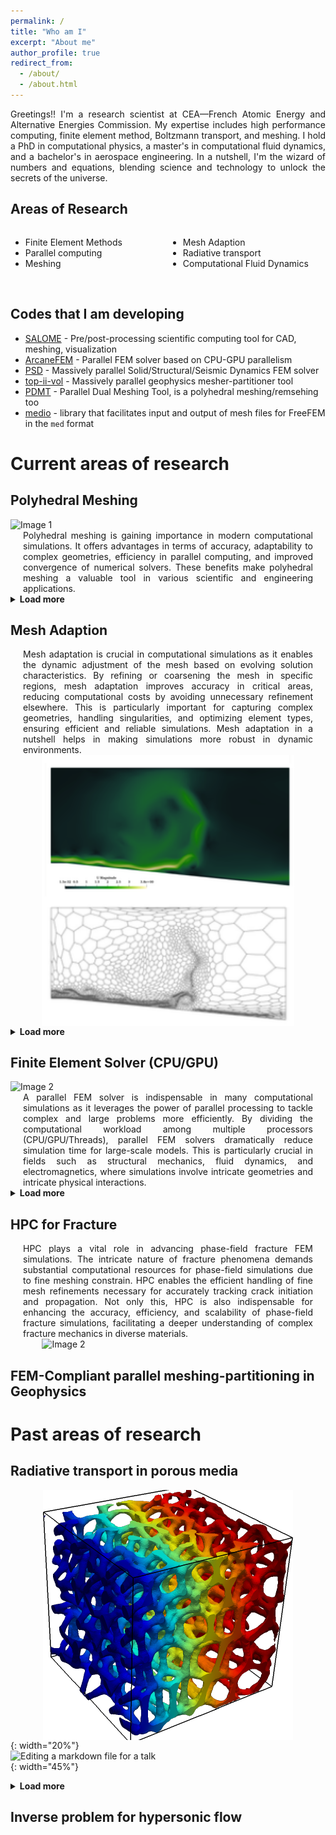 ```yaml
---
permalink: /
title: "Who am I"
excerpt: "About me"
author_profile: true
redirect_from: 
  - /about/
  - /about.html
---
```


<style>
  .column {
    float: left;
    width: 50%;
  }
  
  .full-width {
    text-align: justify;
  }
</style>

<div class="full-width">
Greetings!! I'm a research scientist at CEA—French Atomic Energy and Alternative Energies Commission. My expertise includes high performance computing, finite element method, Boltzmann transport, and meshing. I hold a PhD in computational physics, a master's in computational fluid dynamics, and a bachelor's in aerospace engineering. In a nutshell, I'm the wizard of numbers and equations, blending science and technology to unlock the secrets of the universe.
</div>



## Areas of Research

<div class="column">

- Finite Element Methods  <br>
- Parallel computing <br>
- Meshing
</div>

<div class="column">

- Mesh Adaption  <br>
- Radiative transport  <br>
- Computational Fluid Dynamics
</div>



&nbsp;  <!-- Blank line with non-breaking space -->
&nbsp;  <!-- Another blank line with non-breaking space -->

## Codes that I am developing

- [SALOME](https://www.salome-platform.org/) - Pre/post-processing scientific computing tool for CAD, meshing, visualization 
- [ArcaneFEM](https://github.com/arcaneframework/arcanefem) - Parallel FEM solver based on CPU-GPU parallelism
- [PSD](https://github.com/mohd-afeef-badri/psd) - Massively parallel  Solid/Structural/Seismic Dynamics FEM solver
- [top-ii-vol](https://github.com/mohd-afeef-badri/top-ii-vol) - Massively parallel geophysics mesher-partitioner  tool 
- [PDMT](https://github.com/mohd-afeef-badri/pdmt)  -  Parallel Dual Meshing Tool, is a polyhedral meshing/remsehing too
- [medio](https://github.com/mohd-afeef-badri/medio)  -   library that facilitates input and output of mesh files for FreeFEM in the `med` format

Current areas of research 
======


<style>
  .container {
    display: flex;
    flex-wrap: wrap;
  }

  .column {
    width: 50%;
  }

  .text-column {
    padding: 0 20px;  /* Add some padding for better spacing */
  }

  img {
    max-width: 100%;
    height: auto;
    display: block;  /* Remove default image spacing */
    margin: 0 auto;  /* Center the image */
  }

  @media (max-width: 600px) {
    .container {
      flex-direction: column;
    }

    .column {
      width: 100%;
    }
  }
</style>

## Polyhedral Meshing
<div class="container">
  <div class="column">
    <img src="https://github.com/mohd-afeef-badri/pdmt/assets/52162083/bc7f98a6-7631-439d-934f-7daa49250721" alt="Image 1">
  </div>
  <div class="column text-column">
    Polyhedral meshing is gaining importance in modern computational simulations. It offers advantages in terms of accuracy, adaptability to complex geometries, efficiency in parallel computing, and improved convergence of numerical solvers. These benefits make polyhedral meshing a valuable tool in various scientific and engineering applications.
  </div>
</div>

<details>
  <summary style="cursor: pointer; font-weight: bold;">Load more</summary>

  <div class="container">
    <div class="column">
      <img src="https://github.com/mohd-afeef-badri/pdmt/assets/52162083/8ae5798d-5a4f-474d-ae39-c7207085f7bd" alt="Image 1">
    </div>
    <div class="column text-column">
      Text description for Image 1
    </div>
  </div>

  <div class="container">
    <div class="column">
      <img src="https://github.com/mohd-afeef-badri/pdmt/assets/52162083/03f0e8ae-75dd-4823-870b-4c65fab363fe" alt="Image 2">
    </div>
    <div class="column text-column">
      Text description for Image 2
    </div>
  </div>

  <div class="container">
    <div class="column">
      <img src="https://github.com/mohd-afeef-badri/pdmt/assets/52162083/9052499a-3993-425e-a111-2f94c4ca8798" alt="Image 3">
    </div>
    <div class="column text-column">
      Text description for Image 3
    </div>
  </div>

</details>










<style>
  .container {
    display: flex;
  }
  .column {
    flex: 1;
  }
  .text-column {
    text-align: justify;
  }
</style>

## Mesh Adaption
<div class="container">
  <div class="column text-column">
    Mesh adaptation is crucial in computational simulations as it enables the dynamic adjustment of the mesh based on evolving solution characteristics. By refining or coarsening the mesh in specific regions, mesh adaptation improves accuracy in critical areas, reducing computational costs by avoiding unnecessary refinement elsewhere. This is particularly important for capturing complex geometries, handling singularities, and optimizing element types, ensuring efficient and reliable simulations. Mesh adaptation in a nutshell helps in making simulations more  robust in dynamic environments.
  </div>
  <div class="column">
    <img src="/images/c8d84a25f315d4ff94a409a6ce96ddf80a568f01.png" alt="Image 2" width="80%">
  </div>
</div>

<details>
  <summary style="cursor: pointer; font-weight: bold;">Load more</summary>
  <img src="https://github.com/mohd-afeef-badri/pdmt/assets/52162083/8ae5798d-5a4f-474d-ae39-c7207085f7bd" alt="Image 1" width="25%">
</details>


## Finite Element Solver (CPU/GPU)
<div class="container">
  <div class="column">
    <img src="https://user-images.githubusercontent.com/52162083/237443631-959988a3-1717-4449-b412-14cbd1582367.png" alt="Image 2" width="100%">
  </div>
  <div class="column text-column">
    A parallel FEM solver is indispensable in many computational simulations as it leverages the power of parallel processing to tackle complex and large problems more efficiently. By dividing the computational workload among multiple processors (CPU/GPU/Threads), parallel FEM solvers dramatically reduce simulation time for large-scale models. This is particularly crucial in fields such as structural mechanics, fluid dynamics, and electromagnetics, where simulations involve intricate geometries and intricate physical interactions.
  </div>
</div>

<details>
  <summary style="cursor: pointer; font-weight: bold;">Load more</summary>
  <img src="https://user-images.githubusercontent.com/52162083/251469445-9237d686-2791-4852-b929-4d0c7e5f8df7.gif" alt="Image 1" width="40%">
</details>


## HPC for Fracture 
<div class="container">
  <div class="column text-column">
    HPC plays a vital role in advancing phase-field fracture FEM simulations. The intricate nature of fracture phenomena demands substantial computational resources for phase-field simulations due to fine meshing constrain. HPC enables the efficient handling of fine mesh refinements necessary for accurately tracking crack initiation and propagation.  Not only this, HPC is also indispensable for enhancing the accuracy, efficiency, and scalability of phase-field fracture simulations, facilitating a deeper understanding of complex fracture mechanics in diverse materials.
  </div>
  <div class="column">
    <img src="https://www.researchgate.net/profile/Giuseppe-Rastiello/publication/344688580/figure/fig6/AS:947232815730690@1602849310156/Large-scale-perforated-medium-test-domain-and-partitioned-mesh_W640.jpg" alt="Image 2" width="80%">
  </div>
</div>



FEM-Compliant parallel meshing-partitioning in Geophysics 
------

Past areas of research
======


Radiative transport in porous media
------

![Editing a markdown file for a talk](/images/al-full-img.png){: width="20%"}![Editing a markdown file for a talk](https://www.researchgate.net/publication/344284816/figure/fig3/AS:937040451489792@1600419261029/Heat-paths-of-conduction-compared-with-coupled-conduction-radiation_W640.jpg){: width="45%"}


<details>
  <summary style="cursor: pointer; font-weight: bold;">Load more</summary>

  <img src="https://www.researchgate.net/publication/344284816/figure/fig1/AS:937040006893569@1600419155709/Coupled-conduction-radiation-in-Kelvin-and-cubic-cell_W640.jpg" alt="Image 1" width="60%">
  <img src="https://www.researchgate.net/publication/344284816/figure/fig2/AS:937040245964802@1600419212628/Temperature-fields-for-coupled-condition-radiation-ceramic-samples_W640.jpg" alt="Image 2" width="60%">
  <img src="https://www.researchgate.net/publication/344284816/figure/fig5/AS:937041797861379@1600419582366/Temperature-comparison-for-SiC-ceramics-with-different-cell-structure_W640.jpg" alt="Image 3" width="60%">

</details>




Inverse problem for hypersonic flow
------

